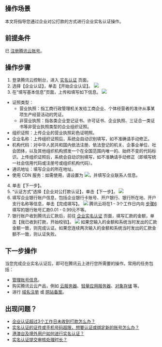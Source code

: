 ## 操作场景

本文将指导您通过企业对公打款的方式进行企业实名认证操作。

## 前提条件

已 [注册腾讯云账号](https://cloud.tencent.com/document/product/378/17985)。

## 操作步骤

1. 登录腾讯云控制台，进入 [实名认证](https://console.cloud.tencent.com/developer/auth) 页面。
2. 选择【企业认证】，单击【开始企业认证】。
![](https://main.qcloudimg.com/raw/daf72cdd89a9d4a64d069739f4f1207b.png)
3. 在“填写基本信息”页面，上传和填写如下信息。
![](https://main.qcloudimg.com/raw/0bd6c0e8fca3b8dc4f4b96d7541cf680.png)
 - 证照类型：
    - 营业执照：指工商行政管理机关发给工商企业、个体经营者的准许从事某项生产经营活动的凭证。
    - 非营业执照：指各类企业登记证书、许可证书、企业执照、三证合一类证书等非营业执照类型的企业组织证照。
 - 组织证照：上传企业的营业执照彩色证明照。
 - 企业名称：上传组织证照后，系统会自动识别填写，如不准确请手动修正。
 - 机构代码：对中华人民共和国内依法注册、依法登记的机关、企事业单位、社会团体，以及其他组织机构颁发一个在全国范围内唯一的、始终不变的代码标识。上传组织证照后，系统会自动识别填写，如不准确请手动修正（即填写统一社会信用代码或注册号或组织机构代码）。
 - 通讯地址：填写企业的所在地址。
 - 使用 CDN 服务：如需使用，请设置为 ![](https://main.qcloudimg.com/raw/5f7299a48beba3f954475fd1154c6842.png)，并填写企业联系人信息。
4. 单击【下一步】。
5. “认证方式”选择【企业对公打款认证】，单击【下一步】。
![](https://main.qcloudimg.com/raw/a67f21e1ff85c98c8f882996d7b7718e.png)
6. <span id="step06"></span>填写企业银行账户信息，包括企业银行卡账号、开户银行、银行所在地、开户支行名称等信息，单击【完成填写】。
![](https://main.qcloudimg.com/raw/085a81362171e14ca7772b415ec78044.png)
腾讯云将在1 - 3个工作日内向 [步骤6](#step06) 填写的银行账号汇款0.01 - 0.99元不等。
8. 银行账户收到腾讯云汇款后，前往 [企业实名认证](https://console.cloud.tencent.com/developer/auth) 页面，填写汇款的金额，单击【我已收到打款，开始校验】。
![](https://main.qcloudimg.com/raw/f25a65433c20de075c59aa9da8ae4797.png)
如果您输入的金额和系统当时发出的汇款金额一致，则完成认证。如果您连续两次输入的金额和系统当时发出的汇款金额不一致，则认证失败。


## 下一步操作

当您完成企业实名认证后，即可在腾讯云上进行您所需要的操作。常用的任务包括：
- [管理账号信息](https://cloud.tencent.com/document/product/378/55639)。
- 购买腾讯云云产品，例如 [云服务器](https://cloud.tencent.com/document/product/213)、[轻量应用服务器](https://cloud.tencent.com/document/product/1207)、[对象存储](https://cloud.tencent.com/document/product/436) 等。
- 进行 [域名注册](https://cloud.tencent.com/document/product/242) 或 [网站备案](https://cloud.tencent.com/document/product/243)。

## 出现问题？

- [企业认证超过3个工作日未收到打款怎么办？](https://cloud.tencent.com/document/product/378/12037#.E4.BC.81.E4.B8.9A.E8.AE.A4.E8.AF.81.E8.B6.85.E8.BF.873.E4.B8.AA.E5.B7.A5.E4.BD.9C.E6.97.A5.E6.9C.AA.E6.94.B6.E5.88.B0.E6.89.93.E6.AC.BE.E6.80.8E.E4.B9.88.E5.8A.9E.EF.BC.9F)
- [实名认证的证件或手机号码超限，想要认证或绑定新的账号怎么办？](https://cloud.tencent.com/document/product/378/55619#.E5.AE.9E.E5.90.8D.E8.AE.A4.E8.AF.81.E7.9A.84.E8.AF.81.E4.BB.B6.E6.88.96.E6.89.8B.E6.9C.BA.E5.8F.B7.E7.A0.81.E8.B6.85.E9.99.90.EF.BC.8C.E6.83.B3.E8.A6.81.E8.AE.A4.E8.AF.81.E6.88.96.E7.BB.91.E5.AE.9A.E6.96.B0.E7.9A.84.E8.B4.A6.E5.8F.B7.E6.80.8E.E4.B9.88.E5.8A.9E.EF.BC.9F)
- [港澳台及境外用户如何进行实名认证？](https://cloud.tencent.com/document/product/378/55619#.E6.B8.AF.E6.BE.B3.E5.8F.B0.E5.8F.8A.E5.A2.83.E5.A4.96.E7.94.A8.E6.88.B7.E5.A6.82.E4.BD.95.E8.BF.9B.E8.A1.8C.E5.AE.9E.E5.90.8D.E8.AE.A4.E8.AF.81.EF.BC.9F)
- [实名认证提交审核处理时长？](https://cloud.tencent.com/document/product/378/55619#.E5.AE.9E.E5.90.8D.E8.AE.A4.E8.AF.81.E6.8F.90.E4.BA.A4.E5.AE.A1.E6.A0.B8.E5.A4.84.E7.90.86.E6.97.B6.E9.95.BF.EF.BC.9F)

